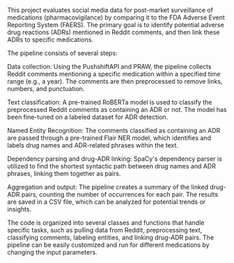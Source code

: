 This project evaluates social media data for post-market surveillance of medications (pharmacovigilance) by comparing it to the FDA Adverse Event Reporting System (FAERS). The primary goal is to identify potential adverse drug reactions (ADRs) mentioned in Reddit comments, and then link these ADRs to specific medications.

The pipeline consists of several steps:

Data collection: Using the PushshiftAPI and PRAW, the pipeline collects Reddit comments mentioning a specific medication within a specified time range (e.g., a year). The comments are then preprocessed to remove links, numbers, and punctuation.

Text classification: A pre-trained RoBERTa model is used to classify the preprocessed Reddit comments as containing an ADR or not. The model has been fine-tuned on a labeled dataset for ADR detection.

Named Entity Recognition: The comments classified as containing an ADR are passed through a pre-trained Flair NER model, which identifies and labels drug names and ADR-related phrases within the text.

Dependency parsing and drug-ADR linking: SpaCy's dependency parser is utilized to find the shortest syntactic path between drug names and ADR phrases, linking them together as pairs.

Aggregation and output: The pipeline creates a summary of the linked drug-ADR pairs, counting the number of occurrences for each pair. The results are saved in a CSV file, which can be analyzed for potential trends or insights.

The code is organized into several classes and functions that handle specific tasks, such as pulling data from Reddit, preprocessing text, classifying comments, labeling entities, and linking drug-ADR pairs. The pipeline can be easily customized and run for different medications by changing the input parameters.